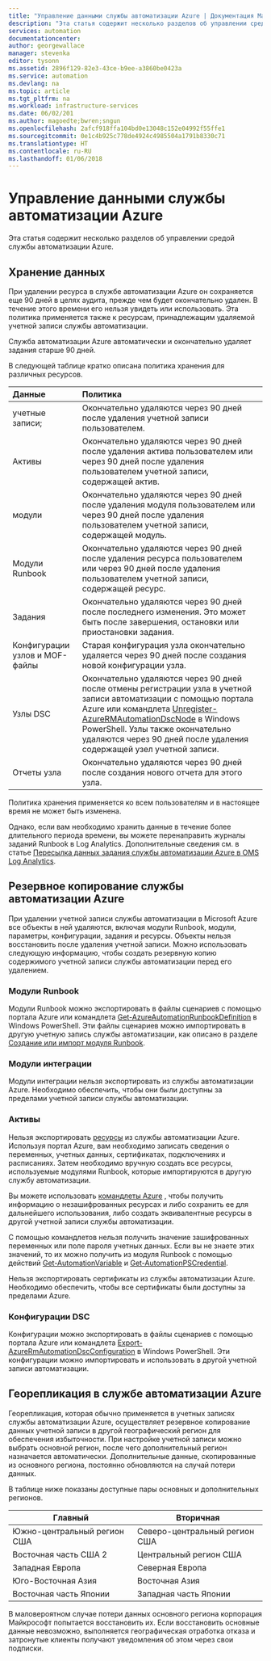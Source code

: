 ```yaml
---
title: "Управление данными службы автоматизации Azure | Документация Майкрософт"
description: "Эта статья содержит несколько разделов об управлении средой службы автоматизации Azure.  Сейчас включает в себя хранение данных и резервное копирование для аварийного восстановления службы автоматизации Azure."
services: automation
documentationcenter: 
author: georgewallace
manager: stevenka
editor: tysonn
ms.assetid: 2896f129-82e3-43ce-b9ee-a3860be0423a
ms.service: automation
ms.devlang: na
ms.topic: article
ms.tgt_pltfrm: na
ms.workload: infrastructure-services
ms.date: 06/02/201
ms.author: magoedte;bwren;sngun
ms.openlocfilehash: 2afcf918ffa104bd0e13048c152e04992f55ffe1
ms.sourcegitcommit: 0e1c4b925c778de4924c4985504a1791b8330c71
ms.translationtype: HT
ms.contentlocale: ru-RU
ms.lasthandoff: 01/06/2018
---
```

# <a name="managing-azure-automation-data"></a>Управление данными службы автоматизации Azure
Эта статья содержит несколько разделов об управлении средой службы автоматизации Azure.

## <a name="data-retention"></a>Хранение данных
При удалении ресурса в службе автоматизации Azure он сохраняется еще 90 дней в целях аудита, прежде чем будет окончательно удален.  В течение этого времени его нельзя увидеть или использовать.  Эта политика применяется также к ресурсам, принадлежащим удаляемой учетной записи службы автоматизации.

Служба автоматизации Azure автоматически и окончательно удаляет задания старше 90 дней.

В следующей таблице кратко описана политика хранения для различных ресурсов.

| Данные | Политика |
|:--- |:--- |
| учетные записи; |Окончательно удаляются через 90 дней после удаления учетной записи пользователем. |
| Активы |Окончательно удаляются через 90 дней после удаления актива пользователем или через 90 дней после удаления пользователем учетной записи, содержащей актив. |
| модули |Окончательно удаляются через 90 дней после удаления модуля пользователем или через 90 дней после удаления пользователем учетной записи, содержащей модуль. |
| Модули Runbook |Окончательно удаляются через 90 дней после удаления ресурса пользователем или через 90 дней после удаления пользователем учетной записи, содержащей ресурс. |
| Задания |Окончательно удаляются через 90 дней после последнего изменения. Это может быть после завершения, остановки или приостановки задания. |
| Конфигурации узлов и MOF-файлы |Старая конфигурация узла окончательно удаляется через 90 дней после создания новой конфигурации узла. |
| Узлы DSC |Окончательно удаляются через 90 дней после отмены регистрации узла в учетной записи автоматизации с помощью портала Azure или командлета [Unregister-AzureRMAutomationDscNode](https://msdn.microsoft.com/library/mt603500.aspx) в Windows PowerShell. Узлы также окончательно удаляются через 90 дней после удаления содержащей узел учетной записи. |
| Отчеты узла |Окончательно удаляются через 90 дней после создания нового отчета для этого узла. |

Политика хранения применяется ко всем пользователям и в настоящее время не может быть изменена.

Однако, если вам необходимо хранить данные в течение более длительного периода времени, вы можете перенаправить журналы заданий Runbook в Log Analytics.  Дополнительные сведения см. в статье [Пересылка данных задания службы автоматизации Azure в OMS Log Analytics](automation-manage-send-joblogs-log-analytics.md).   

## <a name="backing-up-azure-automation"></a>Резервное копирование службы автоматизации Azure
При удалении учетной записи службы автоматизации в Microsoft Azure все объекты в ней удаляются, включая модули Runbook, модули, параметры, конфигурации, задания и ресурсы. Объекты нельзя восстановить после удаления учетной записи.  Можно использовать следующую информацию, чтобы создать резервную копию содержимого учетной записи службы автоматизации перед его удалением. 

### <a name="runbooks"></a>Модули Runbook
Модули Runbook можно экспортировать в файлы сценариев с помощью портала Azure или командлета [Get-AzureAutomationRunbookDefinition](https://msdn.microsoft.com/library/dn690269.aspx) в Windows PowerShell.  Эти файлы сценариев можно импортировать в другую учетную запись службы автоматизации, как описано в разделе [Создание или импорт модуля Runbook](https://msdn.microsoft.com/library/dn643637.aspx).

### <a name="integration-modules"></a>Модули интеграции
Модули интеграции нельзя экспортировать из службы автоматизации Azure.  Необходимо обеспечить, чтобы они были доступны за пределами учетной записи службы автоматизации.

### <a name="assets"></a>Активы
Нельзя экспортировать [ресурсы](https://msdn.microsoft.com/library/dn939988.aspx) из службы автоматизации Azure.  Используя портал Azure, вам необходимо записать сведения о переменных, учетных данных, сертификатах, подключениях и расписаниях.  Затем необходимо вручную создать все ресурсы, используемые модулями Runbook, которые импортируются в другую службу автоматизации.

Вы можете использовать [командлеты Azure](https://msdn.microsoft.com/library/dn690262.aspx) , чтобы получить информацию о незашифрованных ресурсах и либо сохранить ее для дальнейшего использования, либо создать эквивалентные ресурсы в другой учетной записи службы автоматизации.

С помощью командлетов нельзя получить значение зашифрованных переменных или поле пароля учетных данных.  Если вы не знаете этих значений, то их можно получить из модуля Runbook с помощью действий [Get-AutomationVariable](https://msdn.microsoft.com/library/dn940012.aspx) и [Get-AutomationPSCredential](https://msdn.microsoft.com/library/dn940015.aspx).

Нельзя экспортировать сертификаты из службы автоматизации Azure.  Необходимо обеспечить, чтобы все сертификаты были доступны за пределами Azure.

### <a name="dsc-configurations"></a>Конфигурации DSC
Конфигурации можно экспортировать в файлы сценариев с помощью портала Azure или командлета [Export-AzureRmAutomationDscConfiguration](https://msdn.microsoft.com/library/mt603485.aspx) в Windows PowerShell. Эти конфигурации можно импортировать и использовать в другой учетной записи автоматизации.

## <a name="geo-replication-in-azure-automation"></a>Георепликация в службе автоматизации Azure
Георепликация, которая обычно применяется в учетных записях службы автоматизации Azure, осуществляет резервное копирование данных учетной записи в другой географический регион для обеспечения избыточности. При настройке учетной записи можно выбрать основной регион, после чего дополнительный регион назначается автоматически. Дополнительные данные, скопированные из основного региона, постоянно обновляются на случай потери данных.  

В таблице ниже показаны доступные пары основных и дополнительных регионов.

| Главный | Вторичная |
| --- | --- |
| Южно-центральный регион США |Северо-центральный регион США |
| Восточная часть США 2 |Центральный регион США |
| Западная Европа |Северная Европа |
| Юго-Восточная Азия |Восточная Азия |
| Восточная часть Японии |Западная часть Японии |

В маловероятном случае потери данных основного региона корпорация Майкрософт попытается восстановить их. Если восстановить основные данные невозможно, выполняется географическая отработка отказа и затронутые клиенты получают уведомления об этом через свои подписки.

